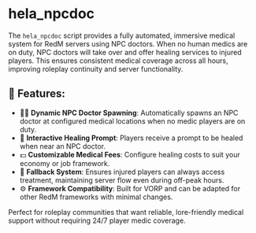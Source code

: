 # **hela_npcdoc** 

The `hela_npcdoc` script provides a fully automated, immersive medical system for RedM servers using NPC doctors. When no human medics are on duty, NPC doctors will take over and offer healing services to injured players. This ensures consistent medical coverage across all hours, improving roleplay continuity and server functionality.

## :wrench: Features:

* :health_worker: **Dynamic NPC Doctor Spawning**: Automatically spawns an NPC doctor at configured medical locations when no medic players are on duty.
* :speech_balloon: **Interactive Healing Prompt**: Players receive a prompt to be healed when near an NPC doctor.
* :dollar: **Customizable Medical Fees**: Configure healing costs to suit your economy or job framework.
* :hospital: **Fallback System**: Ensures injured players can always access treatment, maintaining server flow even during off-peak hours.
* :gear: **Framework Compatibility**: Built for VORP and can be adapted for other RedM frameworks with minimal changes.

Perfect for roleplay communities that want reliable, lore-friendly medical support without requiring 24/7 player medic coverage.
